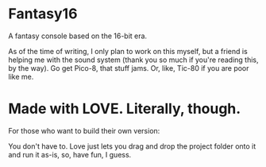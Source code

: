 # Fantasy16
A fantasy console based on the 16-bit era.

As of the time of writing, I only plan to work on this myself, but a friend is helping me with the sound system (thank you so much if you're reading this, by the way).
Go get Pico-8, that stuff jams. Or, like, Tic-80 if you are poor like me.



# Made with LOVE. Literally, though.

For those who want to build their own version:

You don't have to. Love just lets you drag and drop the project folder onto it and run it as-is, so, have fun, I guess.
